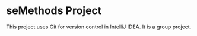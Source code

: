 # seMethods Project

This project uses Git for version control in IntelliJ IDEA.
It is a group project.